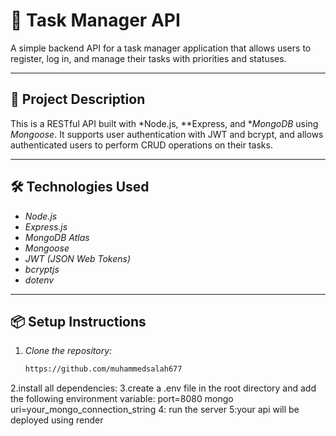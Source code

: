 # 📝 Task Manager API

A simple backend API for a task manager application that allows users to register, log in, and manage their tasks with priorities and statuses.

---

## 🚀 Project Description

This is a RESTful API built with *Node.js, **Express, and **MongoDB* using *Mongoose*. It supports user authentication with JWT and bcrypt, and allows authenticated users to perform CRUD operations on their tasks.

---

## 🛠 Technologies Used

- *Node.js*
- *Express.js*
- *MongoDB Atlas*
- *Mongoose*
- *JWT (JSON Web Tokens)*
- *bcryptjs*
- *dotenv*

---

## 📦 Setup Instructions

1. *Clone the repository:*

   ```bash
   https://github.com/muhammedsalah677
2.install all dependencies:
3.create a .env file in the root directory and add the following environment variable:
   port=8080
   mongo uri=your_mongo_connection_string
4: run the server
5:your api will be deployed using render

